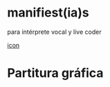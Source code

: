 # manifiest(ia)s

para intérprete vocal y live coder

[icon](https://github.com/MarianneTeixido/manifiestas/blob/main/img/network.png) 

# Partitura gráfica



